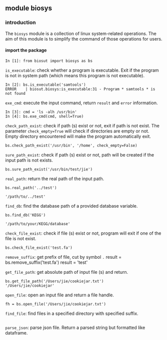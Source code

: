 ## module biosys

### introduction
The `biosys` module is a collection of linux system-related operations. The aim
of this module is to simplify the command of those operations for users.

#### import the package
```doctest
In [1]: from biosut import biosys as bs
```

`is_executable`: check whether a program is executable. Exit if the program is
not in system path (which means this program is not executable).
```doctest
In [2]: bs.is_executable('samtools')
ERROR    | biosut.biosys:is_executable:31 - Program * samtools * is not found
```

`exe_cmd`: execute the input command, return `result` and `error` information.
```doctest
In [3]: cmd = 'ls -alh /usr/bin'
In [4]: bs.exe_cmd(cmd, shell=True)
```

`check_path_exist`: check if path (s) exist or not, exit if path is not exist. 
The parameter `check_empty=True` will check if directories are empty or not.
Empty directory encountered will make the program automatically exit.
```doctest
bs.check_path_exist('/usr/bin', '/home', check_empty=False)
```

`sure_path_exist`: check if path (s) exist or not, path will be created if the
input path is not exists.
```doctest
bs.sure_path_exist('/usr/bin/test/jie')
```

`real_path`: return the real path of the input path.
```doctest
bs.real_path('../test')

'/path/to/../test'
```

`find_db`: find the database path of a provided database variable.
```doctest
bs.find_db('KEGG')

'/path/to/your/KEGG/database'
```

`check_file_exist`: check if file (s) exist or not, program will exit if one of
the file is not exist.
```doctest
bs.check_file_exist('test.fa')
```

`remove_suffix`: get prefix of file, cut by symbol `.`
result = bs.remove_suffix('test.fa')
result = 'test'

`get_file_path`: get absolute path of input file (s) and return.
```doctest
bs.get_file_path('/Users/jie/cookiejar.txt')
'/Users/jie/cookiejar'
```

`open_file`: open an input file and return a file handle.
```doctest
fh = bs.open_file('/Users/jie/cookiejar.txt')
```

`find_file`: find files in a specified directory with specified suffix.
```buildoutcfg

```

`parse_json`: parse json file. Return a parsed string but formatted like dataframe.
```doctest

```